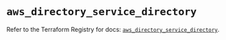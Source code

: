 # `aws_directory_service_directory`

Refer to the Terraform Registry for docs: [`aws_directory_service_directory`](https://registry.terraform.io/providers/hashicorp/aws/6.6.0/docs/resources/directory_service_directory).
